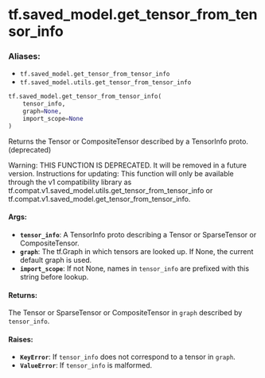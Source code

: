 <div itemscope itemtype="http://developers.google.com/ReferenceObject">
<meta itemprop="name" content="tf.saved_model.get_tensor_from_tensor_info" />
<meta itemprop="path" content="Stable" />
</div>

# tf.saved_model.get_tensor_from_tensor_info

### Aliases:

* `tf.saved_model.get_tensor_from_tensor_info`
* `tf.saved_model.utils.get_tensor_from_tensor_info`

``` python
tf.saved_model.get_tensor_from_tensor_info(
    tensor_info,
    graph=None,
    import_scope=None
)
```

Returns the Tensor or CompositeTensor described by a TensorInfo proto. (deprecated)

Warning: THIS FUNCTION IS DEPRECATED. It will be removed in a future version.
Instructions for updating:
This function will only be available through the v1 compatibility library as tf.compat.v1.saved_model.utils.get_tensor_from_tensor_info or tf.compat.v1.saved_model.get_tensor_from_tensor_info.

#### Args:

* <b>`tensor_info`</b>: A TensorInfo proto describing a Tensor or SparseTensor or
    CompositeTensor.
* <b>`graph`</b>: The tf.Graph in which tensors are looked up. If None, the
      current default graph is used.
* <b>`import_scope`</b>: If not None, names in `tensor_info` are prefixed with this
      string before lookup.


#### Returns:

The Tensor or SparseTensor or CompositeTensor in `graph` described by
`tensor_info`.


#### Raises:

* <b>`KeyError`</b>: If `tensor_info` does not correspond to a tensor in `graph`.
* <b>`ValueError`</b>: If `tensor_info` is malformed.
